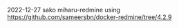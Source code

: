 2022-12-27 sako
miharu-redmine
   using 
   https://github.com/sameersbn/docker-redmine/tree/4.2.9

